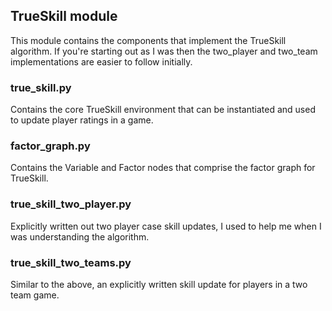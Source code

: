 ## TrueSkill module
This module contains the components that implement the TrueSkill algorithm. If you're starting out as I was then the two_player and
two_team implementations are easier to follow initially.

### true_skill.py
Contains the core TrueSkill environment that can be instantiated and used to update player ratings in a game.

### factor_graph.py
Contains the Variable and Factor nodes that comprise the factor graph for TrueSkill.

### true_skill_two_player.py
Explicitly written out two player case skill updates, I used to help me when I was understanding the algorithm.

### true_skill_two_teams.py
Similar to the above, an explicitly written skill update for players in a two team game.
